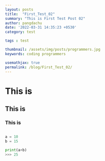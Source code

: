 ```yaml
---
layout: posts
title:  "First_Test_02"
summary: "This is First Test Post 02"
author: pangdachu
date: '2022-03-31 14:35:23 +0530'
category: test

tags : test

thumbnail: /assets/img/posts/programmers.jpg
keywords: coding programmers

usemathjax: true
permalink: /blog/First_Test_02/
---
```


# This is 
## This is 
### This is 


```python

a = 10
b = 15

print(a+b)
>>> 25

```

